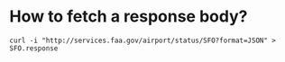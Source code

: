 # How to fetch a response body?

```
curl -i "http://services.faa.gov/airport/status/SFO?format=JSON" > SFO.response
```